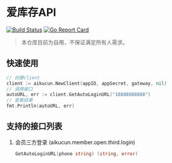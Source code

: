 # 爱库存API

[![Build Status](https://travis-ci.com/chekun/aikucun.svg?branch=main)](https://travis-ci.com/chekun/aikucun)
[![Go Report Card](https://goreportcard.com/badge/github.com/chekun/aikucun)](https://goreportcard.com/report/github.com/chekun/aikucun)

> 本仓库目前为自用，不保证满足所有人需求。

## 快速使用

```go
// 创建client
client := aikucun.NewClient(appID, appSecret, gateway, nil)
// 调用接口
autoURL, err := client.GetAutoLoginURL("18888888888")
// 查看结果
fmt.Println(autoURL, err)
```

## 支持的接口列表

1. 会员三方登录 (aikucun.member.open.third.login)

    ```go
    GetAutoLoginURL(phone string) (string, error)
    ```

